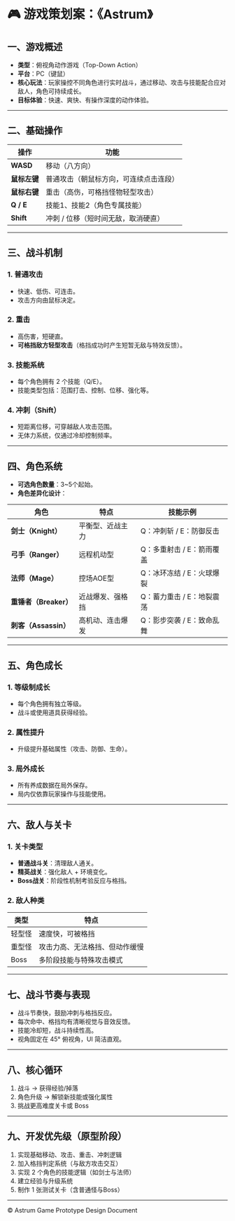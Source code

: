 # 🎮 游戏策划案：《Astrum》

## 一、游戏概述

- **类型**：俯视角动作游戏（Top-Down Action）
- **平台**：PC（键鼠）
- **核心玩法**：玩家操控不同角色进行实时战斗，通过移动、攻击与技能配合应对敌人，角色可持续成长。
- **目标体验**：快速、爽快、有操作深度的动作体验。

---

## 二、基础操作

| 操作               | 功能                                   |
| ------------------ | -------------------------------------- |
| **WASD**     | 移动（八方向）                         |
| **鼠标左键** | 普通攻击（朝鼠标方向，可连续点击连段） |
| **鼠标右键** | 重击（高伤，可格挡怪物轻型攻击）       |
| **Q / E**    | 技能1、技能2（角色专属技能）           |
| **Shift**    | 冲刺 / 位移（短时间无敌，取消硬直）    |

---

## 三、战斗机制

### 1. 普通攻击

- 快速、低伤、可连击。
- 攻击方向由鼠标决定。

### 2. 重击

- 高伤害，短硬直。
- **可格挡敌方轻型攻击**（格挡成功时产生短暂无敌与特效反馈）。

### 3. 技能系统

- 每个角色拥有 2 个技能（Q/E）。
- 技能类型包括：范围打击、控制、位移、强化等。

### 4. 冲刺（Shift）

- 短距离位移，可穿越敌人攻击范围。
- 无体力系统，仅通过冷却控制频率。

---

## 四、角色系统

- **可选角色数量**：3~5个起始。
- **角色差异化设计**：

| 角色                        | 特点             | 技能示例                  |
| --------------------------- | ---------------- | ------------------------- |
| **剑士（Knight）**    | 平衡型、近战主力 | Q：冲刺斩 / E：防御反击   |
| **弓手（Ranger）**    | 远程机动型       | Q：多重射击 / E：箭雨覆盖 |
| **法师（Mage）**      | 控场AOE型        | Q：冰环冻结 / E：火球爆裂 |
| **重锤者（Breaker）** | 近战爆发、强格挡 | Q：蓄力重击 / E：地裂震荡 |
| **刺客（Assassin）**  | 高机动、连击爆发 | Q：影步突袭 / E：致命乱舞 |

---

## 五、角色成长

### 1. 等级制成长

- 每个角色拥有独立等级。
- 战斗或使用道具获得经验。

### 2. 属性提升

- 升级提升基础属性（攻击、防御、生命）。

### 3. 局外成长

- 所有养成数据在局外保存。
- 局内仅依靠玩家操作与技能使用。

---

## 六、敌人与关卡

### 1. 关卡类型

- **普通战斗关**：清理敌人通关。
- **精英战关**：强化敌人 + 环境变化。
- **Boss战关**：阶段性机制考验反应与格挡。

### 2. 敌人种类

| 类型   | 特点                           |
| ------ | ------------------------------ |
| 轻型怪 | 速度快，可被格挡               |
| 重型怪 | 攻击力高、无法格挡、但动作缓慢 |
| Boss   | 多阶段技能与特殊攻击模式       |

---

## 七、战斗节奏与表现

- 战斗节奏快，鼓励冲刺与格挡反应。
- 每次命中、格挡均有清晰视觉与音效反馈。
- 技能冷却短，战斗持续性高。
- 视角固定在 45° 俯视角，UI 简洁直观。

---

## 八、核心循环

1. 战斗 → 获得经验/掉落
2. 角色升级 → 解锁新技能或强化属性
3. 挑战更高难度关卡或 Boss

---

## 九、开发优先级（原型阶段）

1. 实现基础移动、攻击、重击、冲刺逻辑
2. 加入格挡判定系统（与敌方攻击交互）
3. 实现 2 个角色的技能逻辑（如剑士与法师）
4. 建立经验与升级系统
5. 制作 1 张测试关卡（含普通怪与Boss）

---

© Astrum Game Prototype Design Document
